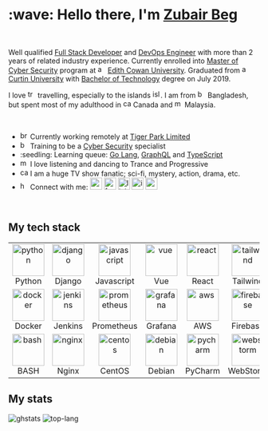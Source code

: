 <h1>:wave: Hello there, I'm <a href="https://github.com/ziibii88">Zubair Beg</a></h1>
<br>

Well qualified <a href="https://www.google.com/search?q=full+stack+developer">Full Stack Developer</a> and <a href="https://www.google.com/search?q=devops+engineer">DevOps Engineer</a> with more than 2 years of related industry experience. Currently enrolled into <a href="https://www.ecu.edu.au/degrees/courses/master-of-cyber-security">Master of Cyber Security</a> program at <img alt="au-flag" height=16px src="https://www.svgrepo.com/show/242348/australia.svg"/> <a href="https://ecu.edu.au">Edith Cowan University</a>. Graduated from <img alt="au-flag" height=16px src="https://www.svgrepo.com/show/242348/australia.svg"/> <a href="https://curtin.edu.au">Curtin University</a> with <a href="https://study.curtin.edu.au/offering/course-ug-bachelor-of-technology-computer-systems-and-networking--b-csysnt">Bachelor of Technology</a> degree on July 2019.

I love <img alt="travel" height=16px src="https://www.svgrepo.com/show/200674/travel.svg"/> travelling, especially to the islands <img alt="island" height=16px src="https://www.svgrepo.com/show/113532/island.svg"/>. I am from <img alt="bd-flag" height=16px src="https://www.svgrepo.com/show/242284/bangladesh.svg"/> Bangladesh, but spent most of my adulthood in <img alt="ca-flag" height=16px src="https://www.svgrepo.com/show/242265/canada.svg"/> Canada and <img alt="my-flag" height=16px src="https://www.svgrepo.com/show/56254/malaysia.svg"/> Malaysia.

<br>
<ul>
  <li><img alt="briefcase" height=16px src="https://www.svgrepo.com/show/29670/briefcase.svg" /> Currently working remotely at <a href="https://tiger-park.com">Tiger Park Limited</a></li>
  <li><img alt="books" height=16px src="https://www.svgrepo.com/show/230297/books-book.svg" /> Training to be a <a href="https://www.google.com/search?q=cyber+security+specialist">Cyber Security</a> specialist</li>
  <li>:seedling: Learning queue: <a href="https://golang.org/">Go Lang</a>, <a href="https://graphql.org/">GraphQL</a> and <a href="https://www.typescriptlang.org/">TypeScript</a></li>
  <li><img alt="music" height=16px src="https://www.svgrepo.com/show/43051/music.svg" /> I love listening and dancing to Trance and Progressive</li>
  <li><img alt="camera" height=16px src="https://www.svgrepo.com/show/304810/movie-cam.svg" /> I am a huge TV show fanatic; sci-fi, mystery, action, drama, etc.</li>
  <li><img alt="handshake" height=16px src="https://www.svgrepo.com/show/81080/handshake.svg" /> Connect with me: <a href="mailto:ziibii88@gmail.com"><img alt="mail" height=24px src="https://www.svgrepo.com/show/223047/gmail.svg"/></a> <a href="https://facebook.com/ziibii88"><img alt="facebook" height=24px src="https://www.svgrepo.com/show/111203/facebook.svg"/></a> <a href="https://linkedin.com/in/ziibii88"><img alt="linkedin" height=24px src="https://www.svgrepo.com/show/157006/linkedin.svg" /></a> <a href="https://instagram.com/ziibii88"><img alt="instagram" height=24px src="https://www.svgrepo.com/show/111199/instagram.svg"></a> <a href="https://open.spotify.com/user/12184448469?si=-JhvP1iaR2-YX8BFu4HvaA"><img alt="spotify" height=24px src="https://www.svgrepo.com/show/217778/spotify.svg"></a></li>
</ul>
<br>

<h2>My tech stack</h2>
<table>
  <tr>
    <td align="center">
      <img alt="python" height=64px src="https://devicon.dev/devicon.git/icons/python/python-original.svg">
      <br>Python
    </td>
    <td align="center">
      <img alt="django" height=64px src="https://cdn.worldvectorlogo.com/logos/django.svg">
      <br>Django
    </td>
    <td align="center">
      <img alt="javascript" height=64px src="https://devicon.dev/devicon.git/icons/javascript/javascript-original.svg">
      <br>Javascript
    </td>
    <td align="center">
      <img alt="vue" height=64px src="https://devicon.dev/devicon.git/icons/vuejs/vuejs-original.svg">
      <br>Vue
    </td>
    <td align="center">
      <img alt="react" height=64px src="https://devicon.dev/devicon.git/icons/react/react-original.svg">
      <br>React
    </td>
    <td align="center">
      <img alt="tailwind" height=64px src="https://cdn.worldvectorlogo.com/logos/tailwindcss.svg">
      <br>Tailwind
    </td>
    <td align="center">
      <img alt="bootstrap" height=64px src="https://devicon.dev/devicon.git/icons/bootstrap/bootstrap-plain.svg">
      <br>Bootstrap
    </td>
    <td align="center">
      <img alt="jquery" height=64px src="https://devicon.dev/devicon.git/icons/jquery/jquery-original.svg">
      <br>jQuery
    </td>
  </tr>
  <tr>
    <td align="center">
      <img alt="docker" height=64px src="https://devicon.dev/devicon.git/icons/docker/docker-original.svg">
      <br>Docker
    </td>
    <td align="center">
      <img alt="jenkins" height=64px src="https://devicon.dev/devicon.git/icons/jenkins/jenkins-original.svg">
      <br>Jenkins
    </td>
    <td align="center">
      <img alt="prometheus" height=64px src="https://cdn.worldvectorlogo.com/logos/prometheus.svg">
      <br>Prometheus
    </td>
    <td align="center">
      <img alt="grafana" height=64px src="https://cdn.worldvectorlogo.com/logos/grafana.svg">
      <br>Grafana
    </td>
    <td align="center">
      <img alt="aws" height=64px src="https://cdn.worldvectorlogo.com/logos/aws-logo.svg">
      <br>AWS
    </td>
    <td align="center">
      <img alt="firebase" height=64px src="https://cdn.worldvectorlogo.com/logos/firebase-1.svg">
      <br>Firebase
    </td>
    <td align="center">
      <img alt="postgresql" height=64px src="https://devicon.dev/devicon.git/icons/postgresql/postgresql-original.svg">
      <br>PostgreSQL
    </td>
    <td align="center">
      <img alt="mysql" height=64px src="https://devicon.dev/devicon.git/icons/mysql/mysql-original.svg">
      <br>MySQL
    </td>
  </tr>
  <tr>
    <td align="center">
      <img alt="bash" height=64px src="https://devicon.dev/devicon.git/icons/linux/linux-original.svg">
      <br>BASH
    </td>
    <td align="center">
      <img alt="nginx" height=64px src="https://cdn.worldvectorlogo.com/logos/nginx-1.svg">
      <br>Nginx
    </td>
    <td align="center">
      <img alt="centos" height=64px src="https://cdn.worldvectorlogo.com/logos/centos-1.svg">
      <br>CentOS
    </td>
    <td align="center">
      <img alt="debian" height=64px src="https://devicon.dev/devicon.git/icons/debian/debian-original.svg">
      <br>Debian
    </td>
    <td align="center">
      <img alt="pycharm" height=64px src="https://devicon.dev/devicon.git/icons/pycharm/pycharm-original.svg">
      <br>PyCharm
    </td>
    <td align="center">
      <img alt="webstorm" height=64px src="https://devicon.dev/devicon.git/icons/webstorm/webstorm-original.svg">
      <br>WebStorm
    </td>
    <td align="center">
      <img alt="dart" height=64px src="https://cdn.worldvectorlogo.com/logos/dart.svg">
      <br>Dart
    </td>
    <td align="center">
      <img alt="flutter" height=64px src="https://devicon.dev/devicon.git/icons/flutter/flutter-original.svg">
      <br>Flutter
    </td>
  </tr>
</table>

<h2>My stats</h2>
<img alt="ghstats" src="https://ghstats.zube.dev/api/?username=ziibii88&show_icons=true&count_private=true&include_all_commits=true&theme=vue&hide=prs,contribs&line_height=30">
<img alt="top-lang" src="https://ghstats.zube.dev/api/top-langs/?username=ziibii88&theme=vue&layout=compact&hide=jupyter%20notebook&langs_count=7">
